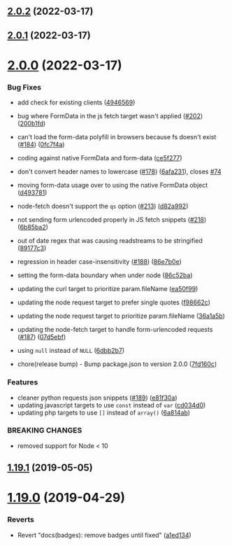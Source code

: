 ## [2.0.2](https://github.com/RapidAPI/httpsnippet/compare/v2.0.1...v2.0.2) (2022-03-17)



## [2.0.1](https://github.com/RapidAPI/httpsnippet/compare/v2.0.0...v2.0.1) (2022-03-17)



# [2.0.0](https://github.com/RapidAPI/httpsnippet/compare/v1.19.1...v2.0.0) (2022-03-17)


### Bug Fixes

* add check for existing clients ([4946569](https://github.com/RapidAPI/httpsnippet/commit/4946569f452f8f4d91de082992b006adb701c0d3))
* bug where FormData in the js fetch target wasn't applied ([#202](https://github.com/RapidAPI/httpsnippet/issues/202)) ([200b1fd](https://github.com/RapidAPI/httpsnippet/commit/200b1fda75e9862577fc11883143a0f15545a8e7))
* can't load the form-data polyfill in browsers because fs doesn't exist ([#184](https://github.com/RapidAPI/httpsnippet/issues/184)) ([0fc7f4a](https://github.com/RapidAPI/httpsnippet/commit/0fc7f4a42cafadf00d1f2c0463ac93f9a8e7258b))
* coding against native FormData and form-data ([ce5f277](https://github.com/RapidAPI/httpsnippet/commit/ce5f277068951998cf48044a1a70f0c547666cea))
* don't convert header names to lowercase ([#178](https://github.com/RapidAPI/httpsnippet/issues/178)) ([6afa231](https://github.com/RapidAPI/httpsnippet/commit/6afa231ec6bb30f47b19e08c7d4887637eef5d8e)), closes [#74](https://github.com/RapidAPI/httpsnippet/issues/74)
* moving form-data usage over to using the native FormData object ([d493781](https://github.com/RapidAPI/httpsnippet/commit/d493781044108901b860c7ce374745bb244543fe))
* node-fetch doesn't support the `qs` option ([#213](https://github.com/RapidAPI/httpsnippet/issues/213)) ([d82a992](https://github.com/RapidAPI/httpsnippet/commit/d82a9923cfdcfc67b1f10224e79b79ba04936495))
* not sending form urlencoded properly in JS fetch snippets ([#218](https://github.com/RapidAPI/httpsnippet/issues/218)) ([6b85ba2](https://github.com/RapidAPI/httpsnippet/commit/6b85ba24b13241990fecae20eeae3c7d257cd415))
* out of date regex that was causing readstreams to be stringified ([89177c3](https://github.com/RapidAPI/httpsnippet/commit/89177c34634c4481aab5ef1c0da1c6bbceb78a1f))
* regression in header case-insensitivity ([#188](https://github.com/RapidAPI/httpsnippet/issues/188)) ([86e7b0e](https://github.com/RapidAPI/httpsnippet/commit/86e7b0e2e0cd9384db5d7dc7ed5608a1d4e3e7b3))
* setting the form-data boundary when under node ([86c52ba](https://github.com/RapidAPI/httpsnippet/commit/86c52ba99e4ad36ecbd441d22f4ac525f7c9b39f))
* updating the curl target to prioritize param.fileName ([ea50f99](https://github.com/RapidAPI/httpsnippet/commit/ea50f9909bf6a7d4325318578128abffdd8e27fb))
* updating the node request target to prefer single quotes ([f98662c](https://github.com/RapidAPI/httpsnippet/commit/f98662c03ccf3875550d55cda9c51c263af27a36))
* updating the node request target to prioritize param.fileName ([36a1a5b](https://github.com/RapidAPI/httpsnippet/commit/36a1a5bd97728b716cca6012d505946e1023b03a))
* updating the node-fetch target to handle form-urlencoded requests ([#187](https://github.com/RapidAPI/httpsnippet/issues/187)) ([07d5ebf](https://github.com/RapidAPI/httpsnippet/commit/07d5ebfc2720d98693ba568447953e7b180ae5e2))
* using `null` instead of `NULL` ([6dbb2b7](https://github.com/RapidAPI/httpsnippet/commit/6dbb2b70575fec160c417a74d49ab3fc613947bd))


* chore(release bump) - Bump package.json to version 2.0.0 ([7fd160c](https://github.com/RapidAPI/httpsnippet/commit/7fd160c016d7b00aca923673004dcdcf4b5a0068))


### Features

* cleaner python requests json snippets ([#189](https://github.com/RapidAPI/httpsnippet/issues/189)) ([e81f30a](https://github.com/RapidAPI/httpsnippet/commit/e81f30a56ab8c600d583d7e9706ec944f12c106f))
* updating javascript targets to use `const` instead of `var` ([cd034d0](https://github.com/RapidAPI/httpsnippet/commit/cd034d030b2317898ce8d5e10cbf6ff643a438a8))
* updating php targets to use `[]` instead of `array()` ([6a814ab](https://github.com/RapidAPI/httpsnippet/commit/6a814abe78af59849c07cdaf8cd51ef266d71c52))


### BREAKING CHANGES

* removed support for Node < 10



## [1.19.1](https://github.com/RapidAPI/httpsnippet/compare/v1.19.0...v1.19.1) (2019-05-05)



# [1.19.0](https://github.com/RapidAPI/httpsnippet/compare/v1.16.7...v1.19.0) (2019-04-29)


### Reverts

* Revert "docs(badges): remove badges until fixed" ([a1ed134](https://github.com/RapidAPI/httpsnippet/commit/a1ed13467d54c4a870c7421e2f003e3c7ab47c49))



